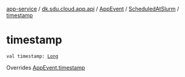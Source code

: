 [app-service](../../../index.md) / [dk.sdu.cloud.app.api](../../index.md) / [AppEvent](../index.md) / [ScheduledAtSlurm](index.md) / [timestamp](./timestamp.md)

# timestamp

`val timestamp: `[`Long`](https://kotlinlang.org/api/latest/jvm/stdlib/kotlin/-long/index.html)

Overrides [AppEvent.timestamp](../timestamp.md)

